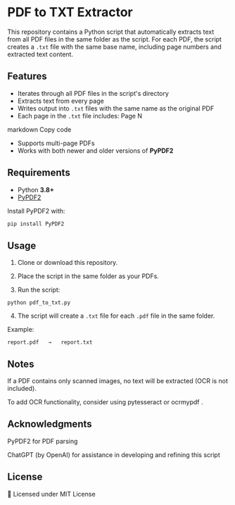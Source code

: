 # PDF to TXT Extractor

This repository contains a Python script that automatically extracts text from all PDF files in the same folder as the script. For each PDF, the script creates a `.txt` file with the same base name, including page numbers and extracted text content.

## Features

- Iterates through all PDF files in the script's directory  
- Extracts text from every page  
- Writes output into `.txt` files with the same name as the original PDF  
- Each page in the `.txt` file includes:
Page N
<text from page>

markdown
Copy code
- Supports multi-page PDFs  
- Works with both newer and older versions of **PyPDF2**

## Requirements

- Python **3.8+**  
- [PyPDF2](https://pypi.org/project/PyPDF2/)  

Install PyPDF2 with:

```bash
pip install PyPDF2
```
## Usage

1. Clone or download this repository.

2. Place the script in the same folder as your PDFs.

3. Run the script:
```
python pdf_to_txt.py
```

4. The script will create a ```.txt``` file for each ```.pdf``` file in the same folder.

Example:
```
report.pdf   →   report.txt
```

## Notes

If a PDF contains only scanned images, no text will be extracted (OCR is not included).

To add OCR functionality, consider using pytesseract
 or ocrmypdf
.

## Acknowledgments

PyPDF2
 for PDF parsing

ChatGPT (by OpenAI) for assistance in developing and refining this script

## License

📄 Licensed under MIT License
